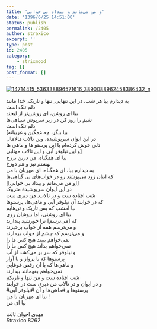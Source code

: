 ```yaml
---
title: 'ﻭ ﻣﻦ ﻣﯽﻣﺎﻧﻢ ﻭ ﺑﯿﺪﺍﺩ ﺑﯽ ﺧﻮﺍﺑﯽ'
date: '1396/6/25 14:51:00'
status: publish
permalink: /2405
author: straxico
excerpt: ''
type: post
id: 2405
category:
    - strixmood
tag: []
post_format: []
---
```

[![14714415_536338896571616_3890088962458386432_n](../../uploads/2016/10/14714415_536338896571616_3890088962458386432_n-300x169.jpg)](http://localhost/wp-content/uploads/2016/10/14714415_536338896571616_3890088962458386432_n.jpg)

ﺑﻪ ﺩﯾﺪﺍﺭﻡ ﺑﯿﺎ ﻫﺮ ﺷﺐ، ﺩﺭ ﺍﯾﻦ ﺗﻨﻬﺎﯾﯽ ِ ﺗﻨﻬﺎ ﻭ ﺗﺎﺭﯾﮏ ِ ﺧﺪﺍ ﻣﺎﻧﻨﺪ  
ﺩﻟﻢ ﺗﻨﮓ ﺍﺳﺖ  
ﺑﯿﺎ ﺍﯼ ﺭﻭﺷﻦ، ﺍﯼ ﺭﻭﺷﻦﺗﺮ ﺍﺯ ﻟﺒﺨﻨﺪ  
ﺷﺒﻢ ﺭﺍ ﺭﻭﺯ ﮐﻦ ﺩﺭ ﺯﯾﺮ ﺳﺮﭘﻮﺵ ﺳﯿﺎﻫﯽﻫﺎ  
ﺩﻟﻢ ﺗﻨﮓ ﺍﺳﺖ  
\[ﺑﯿﺎ ﺑﻨﮕﺮ، ﭼﻪ ﻏﻤﮕﯿﻦ ﻭ ﻏﺮﯾﺒﺎﻧﻪ  
ﺩﺭ ﺍﯾﻦ ﺍﯾﻮﺍﻥ ﺳﺮﭘﻮﺷﯿﺪﻩ، ﻭﯾﻦ ﺗﺎﻻﺏ ﻣﺎﻻﻣﺎﻝ  
ﺩﻟﯽ ﺧﻮﺵ ﮐﺮﺩﻩﺍﻡ ﺑﺎ ﺍﯾﻦ پرﺳﺘﻮ ﻫﺎ ﻭ ﻣﺎﻫﯽ ﻫﺎ  
ﻭ ﺍﯾﻦ ﻧﯿﻠﻮﻓﺮ ﺁﺑﯽ ﻭ ﺍﯾﻦ ﺗﺎﻻﺏ ﻣﻬﺘﺎﺑﯽ\]  
ﺑﯿﺎ ﺍﯼ ﻫﻤﮕﻨﺎﻩ ِ ﻣﻦ ﺩﺭﯾﻦ ﺑﺮﺯﺥ  
ﺑﻬﺸﺘﻢ ﻧﯿﺰ ﻭ ﻫﻢ ﺩﻭﺯﺥ  
ﺑﻪ ﺩﯾﺪﺍﺭﻡ ﺑﯿﺎ، ﺍﯼ ﻫﻤﮕﻨﺎﻩ، ﺍﯼ ﻣﻬﺮﺑﺎﻥ ﺑﺎ ﻣﻦ  
ﮐﻪ ﺍﯾﻨﺎﻥ ﺯﻭﺩ ﻣﯽﭘﻮﺷﻨﺪ ﺭﻭ ﺩﺭ ﺧﻮﺍﺏﻫﺎﯼ ﺑﯽ ﮔﻨﺎﻫﯽﻫﺎ  
\[\[ﻭ ﻣﻦ ﻣﯽﻣﺎﻧﻢ ﻭ ﺑﯿﺪﺍﺩ ﺑﯽ ﺧﻮﺍﺑﯽ\]\]  
ﺩﺭ ﺍﯾﻦ ﺍﯾﻮﺍﻥ ﺳﺮﭘﻮﺷﯿﺪﻩٔ ﻣﺘﺮﻭﮎ  
ﺷﺐ ﺍﻓﺘﺎﺩﻩ ﺳﺖ ﻭ ﺩﺭ ﺗﺎﻻﺏ ِ ﻣﻦ ﺩﯾﺮﯼ ﺳﺖ  
ﮐﻪ ﺩﺭ ﺧﻮﺍﺑﻨﺪ ﺁﻥ ﻧﯿﻠﻮﻓﺮ ﺁﺑﯽ ﻭ ﻣﺎﻫﯽﻫﺎ، ﭘﺮﺳﺘﻮﻫﺎ  
ﺑﯿﺎ ﺍﻣﺸﺐ ﮐﻪ ﺑﺲ ﺗﺎﺭﯾﮏ ﻭ ﺗﻦﻫﺎﯾﻢ  
ﺑﯿﺎ ﺍﯼ ﺭﻭﺷﻨﯽ، ﺍﻣﺎ ﺑﭙﻮﺷﺎﻥ ﺭﻭﯼ  
ﮐﻪ \[ﻣﯽﺗﺮﺳﻢ\] ﺗﺮﺍ ﺧﻮﺭﺷﯿﺪ ﭘﻨﺪﺍﺭﻧﺪ  
ﻭ ﻣﯽﺗﺮﺳﻢ ﻫﻤﻪ ﺍﺯ ﺧﻮﺍﺏ ﺑﺮﺧﯿﺰﻧﺪ  
ﻭ ﻣﯽﺗﺮﺳﻢ ﮐﻪ ﭼﺸﻢ ﺍﺯ ﺧﻮﺍﺏ ﺑﺮﺩﺍﺭﻧﺪ  
ﻧﻤﯽﺧﻮﺍﻫﻢ ﺑﺒﯿﻨﺪ ﻫﯿﭻ ﮐﺲ ﻣﺎ ﺭﺍ  
ﻧﻤﯽﺧﻮﺍﻫﻢ ﺑﺪﺍﻧﺪ ﻫﯿﭻ ﮐﺲ ﻣﺎ ﺭﺍ  
ﻭ ﻧﯿﻠﻮﻓﺮ ﮐﻪ ﺳﺮ ﺑﺮ ﻣﯽﮐﺸﺪ ﺍﺯ ﺁﺏ  
ﭘﺮﺳﺘﻮﻫﺎ ﮐﻪ ﺑﺎ ﭘﺮﻭﺍﺯ ﻭ ﺑﺎ ﺁﻭﺍﺯ  
ﻭ ﻣﺎﻫﯽﻫﺎ ﮐﻪ ﺑﺎ ﺁﻥ ﺭﻗﺺ ﻏﻮﻏﺎﯾﯽ  
ﻧﻤﯽﺧﻮﺍﻫﻢ ﺑﻔﻬﻤﺎﻧﻨﺪ ﺑﯿﺪﺍﺭﻧﺪ  
ﺷﺐ ﺍﻓﺘﺎﺩﻩ ﺳﺖ ﻭ ﻣﻦ ﺗﻨﻬﺎ ﻭ ﺗﺎﺭﯾﮑﻢ  
ﻭ ﺩﺭ ﺍﯾﻮﺍﻥ ﻭ ﺩﺭ ﺗﺎﻻﺏ ﻣﻦ ﺩﯾﺮﯼ ﺳﺖ ﺩﺭ ﺧﻮﺍﺑﻨﺪ  
\#ﭘﺮﺳﺘﻮﻫﺎ ﻭ #ﻣﺎﻫﯽﻫﺎ ﻭ ﺁﻥ #ﻧﯿﻠﻮﻓﺮ ﺁﺑﯽ  
ﺑﯿﺎ ﺍﯼ ﻣﻬﺮﺑﺎﻥ ﺑﺎ ﻣﻦ !  
ﺑﯿﺎ ﺍﯼ من

ﻣﻬﺪﯼ ﺍﺧﻮﺍﻥ ﺛﺎﻟﺚ  
Straxico 8262